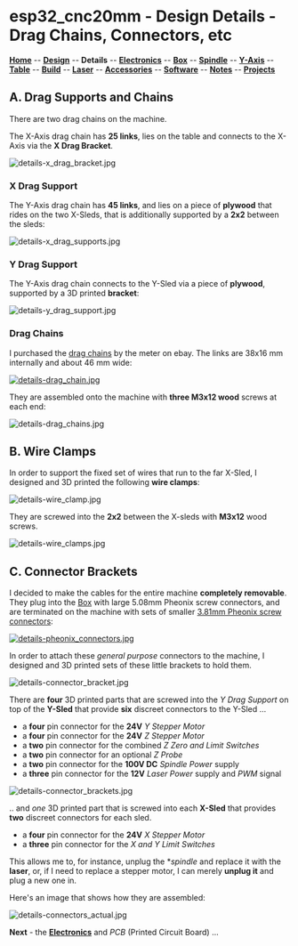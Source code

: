 # esp32_cnc20mm - Design Details - Drag Chains, Connectors, etc

**[Home](readme.md)** --
**[Design](design.md)** --
**Details** --
**[Electronics](electronics.md)** --
**[Box](box.md)** --
**[Spindle](spindle.md)** --
**[Y-Axis](y_axis.md)** --
**[Table](table.md)** --
**[Build](build.md)** --
**[Laser](laser.md)** --
**[Accessories](accessories.md)** --
**[Software](software.md)** --
**[Notes](notes.md)** --
**[Projects](projects.md)**

## A. Drag Supports and Chains

There are two drag chains on the machine.

The X-Axis drag chain has **25 links**, lies on the table and connects to the X-Axis via the **X Drag Bracket**.

![details-x_drag_bracket.jpg](images/details-x_drag_bracket.jpg)

### X Drag Support

The Y-Axis drag chain has **45 links**, and lies on a piece of **plywood** that rides on the two X-Sleds, that
is additionally supported by a **2x2** between the sleds:

![details-x_drag_supports.jpg](images/details-x_drag_supports.jpg)

### Y Drag Support

The Y-Axis drag chain connects to the Y-Sled via a piece of **plywood**, supported by a 3D printed
**bracket**:

![details-y_drag_support.jpg](images/details-y_drag_support.jpg)

### Drag Chains

I purchased the [drag chains](https://www.ebay.com/itm/363509464282) by the meter on ebay.
The links are 38x16 mm internally and about 46 mm wide:

[![details-drag_chain.jpg](images/details-drag_chain.jpg)](https://www.ebay.com/itm/363509464282)

They are assembled onto the machine with **three M3x12 wood** screws at each end:

![details-drag_chains.jpg](images/details-drag_chains.jpg)



## B. Wire Clamps

In order to support the fixed set of wires that run to the far X-Sled, I designed and
3D printed the following **wire clamps**:

![details-wire_clamp.jpg](images/details-wire_clamp.jpg)

They are screwed into the **2x2** between the X-sleds with **M3x12** wood screws.

![details-wire_clamps.jpg](images/details-wire_clamps.jpg)



## C. Connector Brackets

I decided to make the cables for the entire machine **completely removable**.  They plug
into the [Box](box.md) with large 5.08mm Pheonix screw connectors, and are terminated on
the machine with sets of smaller [3.81mm Pheonix screw connectors](https://www.ebay.com/itm/313657760083):


[![details-pheonix_connectors.jpg](images/details-pheonix_connectors.jpg)](https://www.ebay.com/itm/313657760083)


In order to attach these *general purpose* connectors to the machine,
I designed and 3D printed sets of these little brackets to hold them.

![details-connector_bracket.jpg](images/details-connector_bracket.jpg)


There are **four**  3D printed parts that are screwed into the *Y Drag Support* on top of the **Y-Sled** that
provide **six** discreet connectors to the Y-Sled ...

- a **four** pin connector for the **24V** *Y Stepper Motor*
- a **four** pin connector for the **24V** *Z Stepper Motor*
- a **two** pin connector for the combined *Z Zero and Limit Switches*
- a **two** pin connector for an optional *Z Probe*
- a **two** pin connector for the **100V DC** *Spindle Power* supply
- a **three** pin connector for the **12V** *Laser Power* supply and *PWM* signal

![details-connector_brackets.jpg](images/details-connector_brackets.jpg)

.. and *one* 3D printed part that is screwed into each **X-Sled** that provides **two** discreet
connectors for each sled.

- a **four** pin connector for the **24V** *X Stepper Motor*
- a **three** pin connector for the *X and Y Limit Switches*

This allows me to, for instance, unplug the **spindle* and replace it with the **laser**,
or, if I need to replace a stepper motor, I can merely **unplug it** and plug a new one
in.

Here's an image that shows how they are assembled:


![details-connectors_actual.jpg](images/details-connectors_actual.jpg)



**Next** - the **[Electronics](electronics.md)** and *PCB* (Printed Circuit Board) ...
